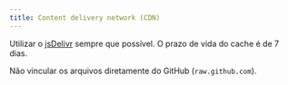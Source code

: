 ```yaml
---
title: Content delivery network (CDN)
---
```


Utilizar o [jsDelivr](https://github.com/jsdelivr/jsdelivr) sempre que possível. O prazo de vida do cache é de 7 dias.

Não vincular os arquivos diretamente do GitHub (`raw.github.com`).
